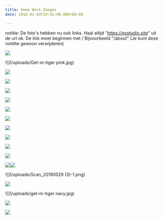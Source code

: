 ```yaml
---
title: Home Work Images
date: 2018-02-03T19:41:00.000+00:00

---
```

notitie: De foto's hebben nu ook links.
Haal altijd "https://esstudio.site" uit de url ok.
De link moet beginnen met /
Bijvoorbeeld "/about" (Je kunt deze notitite gewoon verwijderen)

![](/uploads/Sustainable_collection_cover-1.jpg)

![](/uploads/Get-m-tiger pink.jpg)

![](/uploads/broekje-licht.jpg)

![](/uploads/Untitled-1-1.jpg)

![](/uploads/fotoboekje.jpg)

![](/uploads/broekje-donker.jpg)

![](/uploads/salary_icon.png)

![](/uploads/Hailey_Astronaut.png)

![](/uploads/Cartoon1-01-01.png)

![](/uploads/IMG_0682.JPG)

![](/uploads/10.jpg)

![](/uploads/aangepaste-1.png)

![](/uploads/IMG_6246-1.JPG)![](/uploads/Internet_Famous.png)

![](/uploads/Scan_20190529 (3)-1.png)

![](/uploads/OVERVIEW2.png)

![](/uploads/get-m-tiger navy.jpg)

![](/uploads/scrabble_icon-1.png)

![](/uploads/girl-1.png)